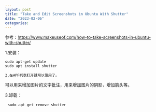 ```yaml
---
layout: post
title: "Take and Edit Screenshots in Ubuntu With Shutter"
date: "2023-02-06"
categories: 
---
```

<p>参考：<a href="https://www.makeuseof.com/how-to-take-screenshots-in-ubuntu-with-shutter/">https://www.makeuseof.com/how-to-take-screenshots-in-ubuntu-with-shutter/</a></p>

<p>1.安装：</p>

<pre>
<code>sudo apt-get update 
sudo apt install shutter</code></pre>

<pre>
<code>2.在APP列表打开就可以使用了。</code></pre>

<p>可以用来增加图片的文字批注，用来增加图片的阴影，增加箭头等。</p>

<p>3.卸载：</p>

<pre>
 <code>sudo apt-get remove shutter </code> </pre>

